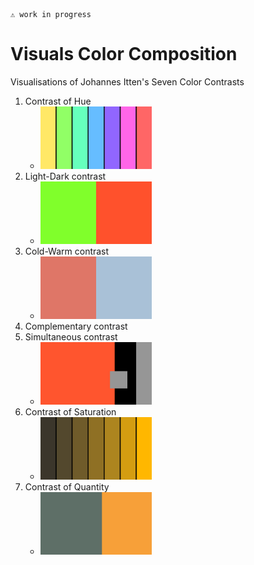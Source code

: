 ```
⚠️ work in progress
```

# Visuals Color Composition
Visualisations of Johannes Itten's Seven Color Contrasts

1. Contrast of Hue
    - <img src="https://raw.githubusercontent.com/jango-fx/visuals-colorcomposition/main/05-ColorAngle-Contrast.svg" height="100px">
2.  Light-Dark contrast
    - <img src="https://raw.githubusercontent.com/jango-fx/visuals-colorcomposition/main/02-Brightness-Contrast.svg" height="100px">
3.  Cold-Warm contrast
    - <img src="https://raw.githubusercontent.com/jango-fx/visuals-colorcomposition/main/04-ColdWarm-Contrast.svg" height="100px">
4.  Complementary contrast
5.  Simultaneous contrast
    - <img src="https://raw.githubusercontent.com/jango-fx/visuals-colorcomposition/main/03-Simultaneous-Contrast.svg" height="100px">
6.  Contrast of Saturation
    - <img src="https://raw.githubusercontent.com/jango-fx/visuals-colorcomposition/main/06-Quality-Contrast.svg" height="100px">
7.  Contrast of Quantity
    - <img src="https://raw.githubusercontent.com/jango-fx/visuals-colorcomposition/main/07-Quantity-Contrast.svg" height="100px">